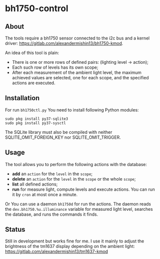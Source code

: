 # bh1750-control

## About

The tools require a bh1750 sensor connected to the i2c bus and a kernel
driver: https://gitlab.com/alexandermishin13/bh1750-kmod.

An idea of this tool is plain:
* There is one or more rows of defined pairs: (lighting level -> action);
* Each such row of levels has its own scope;
* After each measurement of the ambient light level, the maximum achieved
values are selected, one for each scope, and the specified actions are
executed.

## Installation

For run `bh1750ctl.py` You need to install following Python modules:
```
sudo pkg install py37-sqlite3
sudo pkg install py37-sysctl
```
The SQLite library must also be compiled with neither SQLITE_OMIT_FOREIGN_KEY
nor SQLITE_OMIT_TRIGGER.

## Usage

The tool allows you to perform the following actions with the database:
* **add** an `action` for the `level` in the `scope`;
* **delete** an `action` for the `level` in the `scope` or the whole `scope`;
* **list** all defined actions;
* **run** for measure light, compute levels and execute actions.
You can run it by `cron` at most once a minute.

Or You can use a daemon `bh1750d` for run the actions.
The daemon reads the `dev.bh1750.%u.illuminance` variable for measured light
level, searches the database, and runs the commands it finds.

## Status

Still in development but works fine for me.
I use it mainly to adjust the brightness of the tm1637 display depending on
the ambient light: https://gitlab.com/alexandermishin13/tm1637-kmod
